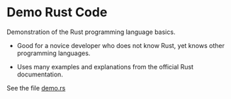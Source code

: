 # Demo Rust Code

Demonstration of the Rust programming language basics.

  * Good for a novice developer who does not know Rust, yet knows other programming languages.

  * Uses many examples and explanations from the official Rust documentation.

See the file [demo.rs](demo.rs)


